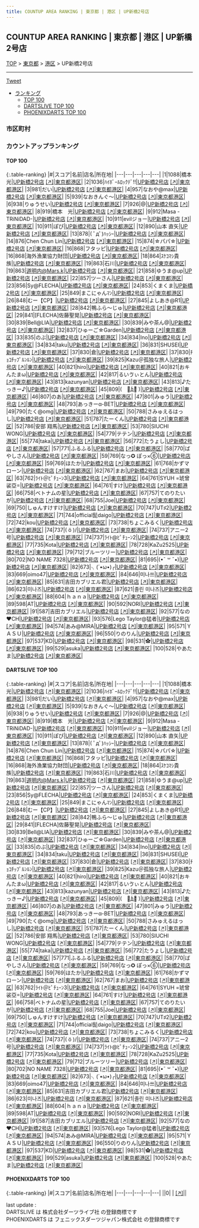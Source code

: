 ```yaml
---
title: COUNTUP AREA RANKING | 東京都 | 港区 | UP新橋2号店
---
```

## COUNTUP AREA RANKING | 東京都 | 港区 | UP新橋2号店

[TOP](/darts/rank/) > [東京都](/darts/rank/東京都/) > [港区](/darts/rank/東京都/港区/) > UP新橋2号店

___

<a href="https://twitter.com/share?ref_src=twsrc%5Etfw" data-text="COUNTUP AREA RANKING | 東京都港区UP新橋2号店" class="twitter-share-button" data-hashtags="DARTSLIVE,PHOENIXDARTS,darts,ダーツ" data-show-count="false">Tweet</a>

* [ランキング](#カウントアップランキング)
    * [TOP 100](#top-100)
    * [DARTSLIVE TOP 100](#dartslive-top-100)
    * [PHOENIXDARTS TOP 100](#phoenixdarts-top-100)

### 市区町村

<ul>

</ul>

### カウントアップランキング

#### TOP 100



{:.table-ranking}
|#|スコア|名前|店名|所在地|
|---|---|---|---|---|
|1|1088|<span class="rank-name-dl">橋本 光</span>|<a href="/darts/rank/shops/f4d4fd79ed7bde8a774c926eb736cb5a.html">UP新橋2号店</a> <a href="https://search.dartslive.com/jp/shop/f4d4fd79ed7bde8a774c926eb736cb5a">[↗]</a>|<a href="/darts/rank/東京都/港区">東京都港区</a>|
|2|1036|<span class="rank-name-dl">ﾊｲﾎﾞｰﾙﾛｯｸﾃﾞ‼︎</span>|<a href="/darts/rank/shops/f4d4fd79ed7bde8a774c926eb736cb5a.html">UP新橋2号店</a> <a href="https://search.dartslive.com/jp/shop/f4d4fd79ed7bde8a774c926eb736cb5a">[↗]</a>|<a href="/darts/rank/東京都/港区">東京都港区</a>|
|3|981|<span class="rank-name-dl">だい</span>|<a href="/darts/rank/shops/f4d4fd79ed7bde8a774c926eb736cb5a.html">UP新橋2号店</a> <a href="https://search.dartslive.com/jp/shop/f4d4fd79ed7bde8a774c926eb736cb5a">[↗]</a>|<a href="/darts/rank/東京都/港区">東京都港区</a>|
|4|957|<span class="rank-name-dl">なおや@max</span>|<a href="/darts/rank/shops/f4d4fd79ed7bde8a774c926eb736cb5a.html">UP新橋2号店</a> <a href="https://search.dartslive.com/jp/shop/f4d4fd79ed7bde8a774c926eb736cb5a">[↗]</a>|<a href="/darts/rank/東京都/港区">東京都港区</a>|
|5|939|<span class="rank-name-dl">なおきんぐ〜</span>|<a href="/darts/rank/shops/f4d4fd79ed7bde8a774c926eb736cb5a.html">UP新橋2号店</a> <a href="https://search.dartslive.com/jp/shop/f4d4fd79ed7bde8a774c926eb736cb5a">[↗]</a>|<a href="/darts/rank/東京都/港区">東京都港区</a>|
|6|938|<span class="rank-name-dl">りゅうせい</span>|<a href="/darts/rank/shops/f4d4fd79ed7bde8a774c926eb736cb5a.html">UP新橋2号店</a> <a href="https://search.dartslive.com/jp/shop/f4d4fd79ed7bde8a774c926eb736cb5a">[↗]</a>|<a href="/darts/rank/東京都/港区">東京都港区</a>|
|7|926|<span class="rank-name-dl">@</span>|<a href="/darts/rank/shops/f4d4fd79ed7bde8a774c926eb736cb5a.html">UP新橋2号店</a> <a href="https://search.dartslive.com/jp/shop/f4d4fd79ed7bde8a774c926eb736cb5a">[↗]</a>|<a href="/darts/rank/東京都/港区">東京都港区</a>|
|8|919|<span class="rank-name-dl">橋本　光</span>|<a href="/darts/rank/shops/f4d4fd79ed7bde8a774c926eb736cb5a.html">UP新橋2号店</a> <a href="https://search.dartslive.com/jp/shop/f4d4fd79ed7bde8a774c926eb736cb5a">[↗]</a>|<a href="/darts/rank/東京都/港区">東京都港区</a>|
|9|912|<span class="rank-name-dl">Masa -TRiNiDAD-</span>|<a href="/darts/rank/shops/f4d4fd79ed7bde8a774c926eb736cb5a.html">UP新橋2号店</a> <a href="https://search.dartslive.com/jp/shop/f4d4fd79ed7bde8a774c926eb736cb5a">[↗]</a>|<a href="/darts/rank/東京都/港区">東京都港区</a>|
|10|911|<span class="rank-name-dl">evilジョー</span>|<a href="/darts/rank/shops/f4d4fd79ed7bde8a774c926eb736cb5a.html">UP新橋2号店</a> <a href="https://search.dartslive.com/jp/shop/f4d4fd79ed7bde8a774c926eb736cb5a">[↗]</a>|<a href="/darts/rank/東京都/港区">東京都港区</a>|
|10|911|<span class="rank-name-dl">ぽぴ</span>|<a href="/darts/rank/shops/f4d4fd79ed7bde8a774c926eb736cb5a.html">UP新橋2号店</a> <a href="https://search.dartslive.com/jp/shop/f4d4fd79ed7bde8a774c926eb736cb5a">[↗]</a>|<a href="/darts/rank/東京都/港区">東京都港区</a>|
|12|890|<span class="rank-name-dl">山本 直矢</span>|<a href="/darts/rank/shops/f4d4fd79ed7bde8a774c926eb736cb5a.html">UP新橋2号店</a> <a href="https://search.dartslive.com/jp/shop/f4d4fd79ed7bde8a774c926eb736cb5a">[↗]</a>|<a href="/darts/rank/東京都/港区">東京都港区</a>|
|13|878|<span class="rank-name-dl">( ﾟдﾟ)ﾊｯｼｰ</span>|<a href="/darts/rank/shops/f4d4fd79ed7bde8a774c926eb736cb5a.html">UP新橋2号店</a> <a href="https://search.dartslive.com/jp/shop/f4d4fd79ed7bde8a774c926eb736cb5a">[↗]</a>|<a href="/darts/rank/東京都/港区">東京都港区</a>|
|14|876|<span class="rank-name-dl">Chen Chun Lin</span>|<a href="/darts/rank/shops/f4d4fd79ed7bde8a774c926eb736cb5a.html">UP新橋2号店</a> <a href="https://search.dartslive.com/jp/shop/f4d4fd79ed7bde8a774c926eb736cb5a">[↗]</a>|<a href="/darts/rank/東京都/港区">東京都港区</a>|
|15|874|<span class="rank-name-dl">☆パパ☆</span>|<a href="/darts/rank/shops/f4d4fd79ed7bde8a774c926eb736cb5a.html">UP新橋2号店</a> <a href="https://search.dartslive.com/jp/shop/f4d4fd79ed7bde8a774c926eb736cb5a">[↗]</a>|<a href="/darts/rank/東京都/港区">東京都港区</a>|
|16|868|<span class="rank-name-dl">フタッピ</span>|<a href="/darts/rank/shops/f4d4fd79ed7bde8a774c926eb736cb5a.html">UP新橋2号店</a> <a href="https://search.dartslive.com/jp/shop/f4d4fd79ed7bde8a774c926eb736cb5a">[↗]</a>|<a href="/darts/rank/東京都/港区">東京都港区</a>|
|16|868|<span class="rank-name-dl">海外漁業協力財団</span>|<a href="/darts/rank/shops/f4d4fd79ed7bde8a774c926eb736cb5a.html">UP新橋2号店</a> <a href="https://search.dartslive.com/jp/shop/f4d4fd79ed7bde8a774c926eb736cb5a">[↗]</a>|<a href="/darts/rank/東京都/港区">東京都港区</a>|
|18|864|<span class="rank-name-dl">ｽｹｺﾏｼ貴族</span>|<a href="/darts/rank/shops/f4d4fd79ed7bde8a774c926eb736cb5a.html">UP新橋2号店</a> <a href="https://search.dartslive.com/jp/shop/f4d4fd79ed7bde8a774c926eb736cb5a">[↗]</a>|<a href="/darts/rank/東京都/港区">東京都港区</a>|
|19|863|<span class="rank-name-dl">石川</span>|<a href="/darts/rank/shops/f4d4fd79ed7bde8a774c926eb736cb5a.html">UP新橋2号店</a> <a href="https://search.dartslive.com/jp/shop/f4d4fd79ed7bde8a774c926eb736cb5a">[↗]</a>|<a href="/darts/rank/東京都/港区">東京都港区</a>|
|19|863|<span class="rank-name-dl">道明内@Mars.k</span>|<a href="/darts/rank/shops/f4d4fd79ed7bde8a774c926eb736cb5a.html">UP新橋2号店</a> <a href="https://search.dartslive.com/jp/shop/f4d4fd79ed7bde8a774c926eb736cb5a">[↗]</a>|<a href="/darts/rank/東京都/港区">東京都港区</a>|
|21|858|<span class="rank-name-dl">ゆうま@up</span>|<a href="/darts/rank/shops/f4d4fd79ed7bde8a774c926eb736cb5a.html">UP新橋2号店</a> <a href="https://search.dartslive.com/jp/shop/f4d4fd79ed7bde8a774c926eb736cb5a">[↗]</a>|<a href="/darts/rank/東京都/港区">東京都港区</a>|
|22|857|<span class="rank-name-dl">ツーさん</span>|<a href="/darts/rank/shops/f4d4fd79ed7bde8a774c926eb736cb5a.html">UP新橋2号店</a> <a href="https://search.dartslive.com/jp/shop/f4d4fd79ed7bde8a774c926eb736cb5a">[↗]</a>|<a href="/darts/rank/東京都/港区">東京都港区</a>|
|23|856|<span class="rank-name-dl">Sy@FLECHA</span>|<a href="/darts/rank/shops/f4d4fd79ed7bde8a774c926eb736cb5a.html">UP新橋2号店</a> <a href="https://search.dartslive.com/jp/shop/f4d4fd79ed7bde8a774c926eb736cb5a">[↗]</a>|<a href="/darts/rank/東京都/港区">東京都港区</a>|
|24|853|<span class="rank-name-dl">くまくま</span>|<a href="/darts/rank/shops/f4d4fd79ed7bde8a774c926eb736cb5a.html">UP新橋2号店</a> <a href="https://search.dartslive.com/jp/shop/f4d4fd79ed7bde8a774c926eb736cb5a">[↗]</a>|<a href="/darts/rank/東京都/港区">東京都港区</a>|
|25|849|<span class="rank-name-dl">まこにゃんﾏﾝ</span>|<a href="/darts/rank/shops/f4d4fd79ed7bde8a774c926eb736cb5a.html">UP新橋2号店</a> <a href="https://search.dartslive.com/jp/shop/f4d4fd79ed7bde8a774c926eb736cb5a">[↗]</a>|<a href="/darts/rank/東京都/港区">東京都港区</a>|
|26|848|<span class="rank-name-dl">むー【CP】</span>|<a href="/darts/rank/shops/f4d4fd79ed7bde8a774c926eb736cb5a.html">UP新橋2号店</a> <a href="https://search.dartslive.com/jp/shop/f4d4fd79ed7bde8a774c926eb736cb5a">[↗]</a>|<a href="/darts/rank/東京都/港区">東京都港区</a>|
|27|845|<span class="rank-name-dl">よしあき@R1</span>|<a href="/darts/rank/shops/f4d4fd79ed7bde8a774c926eb736cb5a.html">UP新橋2号店</a> <a href="https://search.dartslive.com/jp/shop/f4d4fd79ed7bde8a774c926eb736cb5a">[↗]</a>|<a href="/darts/rank/東京都/港区">東京都港区</a>|
|28|842|<span class="rank-name-dl">鴨ふら～じゅ</span>|<a href="/darts/rank/shops/f4d4fd79ed7bde8a774c926eb736cb5a.html">UP新橋2号店</a> <a href="https://search.dartslive.com/jp/shop/f4d4fd79ed7bde8a774c926eb736cb5a">[↗]</a>|<a href="/darts/rank/東京都/港区">東京都港区</a>|
|29|841|<span class="rank-name-dl">[FLECHA]佐藤聖晃</span>|<a href="/darts/rank/shops/f4d4fd79ed7bde8a774c926eb736cb5a.html">UP新橋2号店</a> <a href="https://search.dartslive.com/jp/shop/f4d4fd79ed7bde8a774c926eb736cb5a">[↗]</a>|<a href="/darts/rank/東京都/港区">東京都港区</a>|
|30|839|<span class="rank-name-dl">Bell@LIA</span>|<a href="/darts/rank/shops/f4d4fd79ed7bde8a774c926eb736cb5a.html">UP新橋2号店</a> <a href="https://search.dartslive.com/jp/shop/f4d4fd79ed7bde8a774c926eb736cb5a">[↗]</a>|<a href="/darts/rank/東京都/港区">東京都港区</a>|
|30|839|<span class="rank-name-dl">みや茶ん@</span>|<a href="/darts/rank/shops/f4d4fd79ed7bde8a774c926eb736cb5a.html">UP新橋2号店</a> <a href="https://search.dartslive.com/jp/shop/f4d4fd79ed7bde8a774c926eb736cb5a">[↗]</a>|<a href="/darts/rank/東京都/港区">東京都港区</a>|
|32|837|<span class="rank-name-dl">ひゅーご☆Garden</span>|<a href="/darts/rank/shops/f4d4fd79ed7bde8a774c926eb736cb5a.html">UP新橋2号店</a> <a href="https://search.dartslive.com/jp/shop/f4d4fd79ed7bde8a774c926eb736cb5a">[↗]</a>|<a href="/darts/rank/東京都/港区">東京都港区</a>|
|33|835|<span class="rank-name-dl">のぶ</span>|<a href="/darts/rank/shops/f4d4fd79ed7bde8a774c926eb736cb5a.html">UP新橋2号店</a> <a href="https://search.dartslive.com/jp/shop/f4d4fd79ed7bde8a774c926eb736cb5a">[↗]</a>|<a href="/darts/rank/東京都/港区">東京都港区</a>|
|34|834|<span class="rank-name-dl">Ino</span>|<a href="/darts/rank/shops/f4d4fd79ed7bde8a774c926eb736cb5a.html">UP新橋2号店</a> <a href="https://search.dartslive.com/jp/shop/f4d4fd79ed7bde8a774c926eb736cb5a">[↗]</a>|<a href="/darts/rank/東京都/港区">東京都港区</a>|
|34|834|<span class="rank-name-dl">taku</span>|<a href="/darts/rank/shops/f4d4fd79ed7bde8a774c926eb736cb5a.html">UP新橋2号店</a> <a href="https://search.dartslive.com/jp/shop/f4d4fd79ed7bde8a774c926eb736cb5a">[↗]</a>|<a href="/darts/rank/東京都/港区">東京都港区</a>|
|36|831|<span class="rank-name-dl">SHUSEI</span>|<a href="/darts/rank/shops/f4d4fd79ed7bde8a774c926eb736cb5a.html">UP新橋2号店</a> <a href="https://search.dartslive.com/jp/shop/f4d4fd79ed7bde8a774c926eb736cb5a">[↗]</a>|<a href="/darts/rank/東京都/港区">東京都港区</a>|
|37|830|<span class="rank-name-dl">倉</span>|<a href="/darts/rank/shops/f4d4fd79ed7bde8a774c926eb736cb5a.html">UP新橋2号店</a> <a href="https://search.dartslive.com/jp/shop/f4d4fd79ed7bde8a774c926eb736cb5a">[↗]</a>|<a href="/darts/rank/東京都/港区">東京都港区</a>|
|37|830|<span class="rank-name-dl">ﾁｮｺﾁｯﾌﾟﾙﾝﾙﾝ</span>|<a href="/darts/rank/shops/f4d4fd79ed7bde8a774c926eb736cb5a.html">UP新橋2号店</a> <a href="https://search.dartslive.com/jp/shop/f4d4fd79ed7bde8a774c926eb736cb5a">[↗]</a>|<a href="/darts/rank/東京都/港区">東京都港区</a>|
|39|825|<span class="rank-name-dl">Kazu＠孤独な旅人</span>|<a href="/darts/rank/shops/f4d4fd79ed7bde8a774c926eb736cb5a.html">UP新橋2号店</a> <a href="https://search.dartslive.com/jp/shop/f4d4fd79ed7bde8a774c926eb736cb5a">[↗]</a>|<a href="/darts/rank/東京都/港区">東京都港区</a>|
|40|821|<span class="rank-name-dl">hiro</span>|<a href="/darts/rank/shops/f4d4fd79ed7bde8a774c926eb736cb5a.html">UP新橋2号店</a> <a href="https://search.dartslive.com/jp/shop/f4d4fd79ed7bde8a774c926eb736cb5a">[↗]</a>|<a href="/darts/rank/東京都/港区">東京都港区</a>|
|40|821|<span class="rank-name-dl">おキんたまω</span>|<a href="/darts/rank/shops/f4d4fd79ed7bde8a774c926eb736cb5a.html">UP新橋2号店</a> <a href="https://search.dartslive.com/jp/shop/f4d4fd79ed7bde8a774c926eb736cb5a">[↗]</a>|<a href="/darts/rank/東京都/港区">東京都港区</a>|
|42|817|<span class="rank-name-dl">るいゔぃとん</span>|<a href="/darts/rank/shops/f4d4fd79ed7bde8a774c926eb736cb5a.html">UP新橋2号店</a> <a href="https://search.dartslive.com/jp/shop/f4d4fd79ed7bde8a774c926eb736cb5a">[↗]</a>|<a href="/darts/rank/東京都/港区">東京都港区</a>|
|43|813|<span class="rank-name-dl">kazunyan</span>|<a href="/darts/rank/shops/f4d4fd79ed7bde8a774c926eb736cb5a.html">UP新橋2号店</a> <a href="https://search.dartslive.com/jp/shop/f4d4fd79ed7bde8a774c926eb736cb5a">[↗]</a>|<a href="/darts/rank/東京都/港区">東京都港区</a>|
|43|813|<span class="rank-name-dl">♪たっきー♪</span>|<a href="/darts/rank/shops/f4d4fd79ed7bde8a774c926eb736cb5a.html">UP新橋2号店</a> <a href="https://search.dartslive.com/jp/shop/f4d4fd79ed7bde8a774c926eb736cb5a">[↗]</a>|<a href="/darts/rank/東京都/港区">東京都港区</a>|
|45|809|<span class="rank-name-dl">(　・᷄д・᷅ )</span>|<a href="/darts/rank/shops/f4d4fd79ed7bde8a774c926eb736cb5a.html">UP新橋2号店</a> <a href="https://search.dartslive.com/jp/shop/f4d4fd79ed7bde8a774c926eb736cb5a">[↗]</a>|<a href="/darts/rank/東京都/港区">東京都港区</a>|
|46|807|<span class="rank-name-dl">のあ</span>|<a href="/darts/rank/shops/f4d4fd79ed7bde8a774c926eb736cb5a.html">UP新橋2号店</a> <a href="https://search.dartslive.com/jp/shop/f4d4fd79ed7bde8a774c926eb736cb5a">[↗]</a>|<a href="/darts/rank/東京都/港区">東京都港区</a>|
|47|801|<span class="rank-name-dl">みゅう</span>|<a href="/darts/rank/shops/f4d4fd79ed7bde8a774c926eb736cb5a.html">UP新橋2号店</a> <a href="https://search.dartslive.com/jp/shop/f4d4fd79ed7bde8a774c926eb736cb5a">[↗]</a>|<a href="/darts/rank/東京都/港区">東京都港区</a>|
|48|793|<span class="rank-name-dl">あっきーα-BET</span>|<a href="/darts/rank/shops/f4d4fd79ed7bde8a774c926eb736cb5a.html">UP新橋2号店</a> <a href="https://search.dartslive.com/jp/shop/f4d4fd79ed7bde8a774c926eb736cb5a">[↗]</a>|<a href="/darts/rank/東京都/港区">東京都港区</a>|
|49|790|<span class="rank-name-dl">たく@omg</span>|<a href="/darts/rank/shops/f4d4fd79ed7bde8a774c926eb736cb5a.html">UP新橋2号店</a> <a href="https://search.dartslive.com/jp/shop/f4d4fd79ed7bde8a774c926eb736cb5a">[↗]</a>|<a href="/darts/rank/東京都/港区">東京都港区</a>|
|50|788|<span class="rank-name-dl">さみゅえるはっし</span>|<a href="/darts/rank/shops/f4d4fd79ed7bde8a774c926eb736cb5a.html">UP新橋2号店</a> <a href="https://search.dartslive.com/jp/shop/f4d4fd79ed7bde8a774c926eb736cb5a">[↗]</a>|<a href="/darts/rank/東京都/港区">東京都港区</a>|
|51|787|<span class="rank-name-dl">たーくん</span>|<a href="/darts/rank/shops/f4d4fd79ed7bde8a774c926eb736cb5a.html">UP新橋2号店</a> <a href="https://search.dartslive.com/jp/shop/f4d4fd79ed7bde8a774c926eb736cb5a">[↗]</a>|<a href="/darts/rank/東京都/港区">東京都港区</a>|
|52|786|<span class="rank-name-dl">安部 翔馬</span>|<a href="/darts/rank/shops/f4d4fd79ed7bde8a774c926eb736cb5a.html">UP新橋2号店</a> <a href="https://search.dartslive.com/jp/shop/f4d4fd79ed7bde8a774c926eb736cb5a">[↗]</a>|<a href="/darts/rank/東京都/港区">東京都港区</a>|
|53|780|<span class="rank-name-dl">SIUCHI WONG</span>|<a href="/darts/rank/shops/f4d4fd79ed7bde8a774c926eb736cb5a.html">UP新橋2号店</a> <a href="https://search.dartslive.com/jp/shop/f4d4fd79ed7bde8a774c926eb736cb5a">[↗]</a>|<a href="/darts/rank/東京都/港区">東京都港区</a>|
|54|779|<span class="rank-name-dl">テテン</span>|<a href="/darts/rank/shops/f4d4fd79ed7bde8a774c926eb736cb5a.html">UP新橋2号店</a> <a href="https://search.dartslive.com/jp/shop/f4d4fd79ed7bde8a774c926eb736cb5a">[↗]</a>|<a href="/darts/rank/東京都/港区">東京都港区</a>|
|55|774|<span class="rank-name-dl">taka</span>|<a href="/darts/rank/shops/f4d4fd79ed7bde8a774c926eb736cb5a.html">UP新橋2号店</a> <a href="https://search.dartslive.com/jp/shop/f4d4fd79ed7bde8a774c926eb736cb5a">[↗]</a>|<a href="/darts/rank/東京都/港区">東京都港区</a>|
|56|772|<span class="rank-name-dl">たうょし</span>|<a href="/darts/rank/shops/f4d4fd79ed7bde8a774c926eb736cb5a.html">UP新橋2号店</a> <a href="https://search.dartslive.com/jp/shop/f4d4fd79ed7bde8a774c926eb736cb5a">[↗]</a>|<a href="/darts/rank/東京都/港区">東京都港区</a>|
|57|771|<span class="rank-name-dl">ふるふる</span>|<a href="/darts/rank/shops/f4d4fd79ed7bde8a774c926eb736cb5a.html">UP新橋2号店</a> <a href="https://search.dartslive.com/jp/shop/f4d4fd79ed7bde8a774c926eb736cb5a">[↗]</a>|<a href="/darts/rank/東京都/港区">東京都港区</a>|
|58|770|<span class="rank-name-dl">ばやしさん</span>|<a href="/darts/rank/shops/f4d4fd79ed7bde8a774c926eb736cb5a.html">UP新橋2号店</a> <a href="https://search.dartslive.com/jp/shop/f4d4fd79ed7bde8a774c926eb736cb5a">[↗]</a>|<a href="/darts/rank/東京都/港区">東京都港区</a>|
|59|769|<span class="rank-name-dl">なっ✪ ぽっ×⑥</span>|<a href="/darts/rank/shops/f4d4fd79ed7bde8a774c926eb736cb5a.html">UP新橋2号店</a> <a href="https://search.dartslive.com/jp/shop/f4d4fd79ed7bde8a774c926eb736cb5a">[↗]</a>|<a href="/darts/rank/東京都/港区">東京都港区</a>|
|59|769|<span class="rank-name-dl">ほたか</span>|<a href="/darts/rank/shops/f4d4fd79ed7bde8a774c926eb736cb5a.html">UP新橋2号店</a> <a href="https://search.dartslive.com/jp/shop/f4d4fd79ed7bde8a774c926eb736cb5a">[↗]</a>|<a href="/darts/rank/東京都/港区">東京都港区</a>|
|61|768|<span class="rank-name-dl">かずマローン</span>|<a href="/darts/rank/shops/f4d4fd79ed7bde8a774c926eb736cb5a.html">UP新橋2号店</a> <a href="https://search.dartslive.com/jp/shop/f4d4fd79ed7bde8a774c926eb736cb5a">[↗]</a>|<a href="/darts/rank/東京都/港区">東京都港区</a>|
|62|767|<span class="rank-name-dl">まお</span>|<a href="/darts/rank/shops/f4d4fd79ed7bde8a774c926eb736cb5a.html">UP新橋2号店</a> <a href="https://search.dartslive.com/jp/shop/f4d4fd79ed7bde8a774c926eb736cb5a">[↗]</a>|<a href="/darts/rank/東京都/港区">東京都港区</a>|
|63|762|<span class="rank-name-dl">ﾗｲﾄ＠ﾋﾟﾁｭｰﾝ3</span>|<a href="/darts/rank/shops/f4d4fd79ed7bde8a774c926eb736cb5a.html">UP新橋2号店</a> <a href="https://search.dartslive.com/jp/shop/f4d4fd79ed7bde8a774c926eb736cb5a">[↗]</a>|<a href="/darts/rank/東京都/港区">東京都港区</a>|
|64|761|<span class="rank-name-dl">SYUH =琥曾裟亞=</span>|<a href="/darts/rank/shops/f4d4fd79ed7bde8a774c926eb736cb5a.html">UP新橋2号店</a> <a href="https://search.dartslive.com/jp/shop/f4d4fd79ed7bde8a774c926eb736cb5a">[↗]</a>|<a href="/darts/rank/東京都/港区">東京都港区</a>|
|64|761|<span class="rank-name-dl">すけ</span>|<a href="/darts/rank/shops/f4d4fd79ed7bde8a774c926eb736cb5a.html">UP新橋2号店</a> <a href="https://search.dartslive.com/jp/shop/f4d4fd79ed7bde8a774c926eb736cb5a">[↗]</a>|<a href="/darts/rank/東京都/港区">東京都港区</a>|
|66|758|<span class="rank-name-dl">ベトナムの星</span>|<a href="/darts/rank/shops/f4d4fd79ed7bde8a774c926eb736cb5a.html">UP新橋2号店</a> <a href="https://search.dartslive.com/jp/shop/f4d4fd79ed7bde8a774c926eb736cb5a">[↗]</a>|<a href="/darts/rank/東京都/港区">東京都港区</a>|
|67|757|<span class="rank-name-dl">てのりたいが</span>|<a href="/darts/rank/shops/f4d4fd79ed7bde8a774c926eb736cb5a.html">UP新橋2号店</a> <a href="https://search.dartslive.com/jp/shop/f4d4fd79ed7bde8a774c926eb736cb5a">[↗]</a>|<a href="/darts/rank/東京都/港区">東京都港区</a>|
|68|755|<span class="rank-name-dl">Joe</span>|<a href="/darts/rank/shops/f4d4fd79ed7bde8a774c926eb736cb5a.html">UP新橋2号店</a> <a href="https://search.dartslive.com/jp/shop/f4d4fd79ed7bde8a774c926eb736cb5a">[↗]</a>|<a href="/darts/rank/東京都/港区">東京都港区</a>|
|69|750|<span class="rank-name-dl">しゅんすけすけ</span>|<a href="/darts/rank/shops/f4d4fd79ed7bde8a774c926eb736cb5a.html">UP新橋2号店</a> <a href="https://search.dartslive.com/jp/shop/f4d4fd79ed7bde8a774c926eb736cb5a">[↗]</a>|<a href="/darts/rank/東京都/港区">東京都港区</a>|
|70|747|<span class="rank-name-dl">UT♯2</span>|<a href="/darts/rank/shops/f4d4fd79ed7bde8a774c926eb736cb5a.html">UP新橋2号店</a> <a href="https://search.dartslive.com/jp/shop/f4d4fd79ed7bde8a774c926eb736cb5a">[↗]</a>|<a href="/darts/rank/東京都/港区">東京都港区</a>|
|71|744|<span class="rank-name-dl">official髭daigo</span>|<a href="/darts/rank/shops/f4d4fd79ed7bde8a774c926eb736cb5a.html">UP新橋2号店</a> <a href="https://search.dartslive.com/jp/shop/f4d4fd79ed7bde8a774c926eb736cb5a">[↗]</a>|<a href="/darts/rank/東京都/港区">東京都港区</a>|
|72|742|<span class="rank-name-dl">kou</span>|<a href="/darts/rank/shops/f4d4fd79ed7bde8a774c926eb736cb5a.html">UP新橋2号店</a> <a href="https://search.dartslive.com/jp/shop/f4d4fd79ed7bde8a774c926eb736cb5a">[↗]</a>|<a href="/darts/rank/東京都/港区">東京都港区</a>|
|73|738|<span class="rank-name-dl">ちょこみるく</span>|<a href="/darts/rank/shops/f4d4fd79ed7bde8a774c926eb736cb5a.html">UP新橋2号店</a> <a href="https://search.dartslive.com/jp/shop/f4d4fd79ed7bde8a774c926eb736cb5a">[↗]</a>|<a href="/darts/rank/東京都/港区">東京都港区</a>|
|74|737|<span class="rank-name-dl">\( ö )/</span>|<a href="/darts/rank/shops/f4d4fd79ed7bde8a774c926eb736cb5a.html">UP新橋2号店</a> <a href="https://search.dartslive.com/jp/shop/f4d4fd79ed7bde8a774c926eb736cb5a">[↗]</a>|<a href="/darts/rank/東京都/港区">東京都港区</a>|
|74|737|<span class="rank-name-dl">アニー2号</span>|<a href="/darts/rank/shops/f4d4fd79ed7bde8a774c926eb736cb5a.html">UP新橋2号店</a> <a href="https://search.dartslive.com/jp/shop/f4d4fd79ed7bde8a774c926eb736cb5a">[↗]</a>|<a href="/darts/rank/東京都/港区">東京都港区</a>|
|74|737|<span class="rank-name-dl">ﾗｲﾄ@ﾋﾟﾁｭｰﾝ2</span>|<a href="/darts/rank/shops/f4d4fd79ed7bde8a774c926eb736cb5a.html">UP新橋2号店</a> <a href="https://search.dartslive.com/jp/shop/f4d4fd79ed7bde8a774c926eb736cb5a">[↗]</a>|<a href="/darts/rank/東京都/港区">東京都港区</a>|
|77|735|<span class="rank-name-dl">Kota</span>|<a href="/darts/rank/shops/f4d4fd79ed7bde8a774c926eb736cb5a.html">UP新橋2号店</a> <a href="https://search.dartslive.com/jp/shop/f4d4fd79ed7bde8a774c926eb736cb5a">[↗]</a>|<a href="/darts/rank/東京都/港区">東京都港区</a>|
|78|728|<span class="rank-name-dl">KaZu2525</span>|<a href="/darts/rank/shops/f4d4fd79ed7bde8a774c926eb736cb5a.html">UP新橋2号店</a> <a href="https://search.dartslive.com/jp/shop/f4d4fd79ed7bde8a774c926eb736cb5a">[↗]</a>|<a href="/darts/rank/東京都/港区">東京都港区</a>|
|79|712|<span class="rank-name-dl">ブルーツリー</span>|<a href="/darts/rank/shops/f4d4fd79ed7bde8a774c926eb736cb5a.html">UP新橋2号店</a> <a href="https://search.dartslive.com/jp/shop/f4d4fd79ed7bde8a774c926eb736cb5a">[↗]</a>|<a href="/darts/rank/東京都/港区">東京都港区</a>|
|80|702|<span class="rank-name-dl">NO NAME 7328</span>|<a href="/darts/rank/shops/f4d4fd79ed7bde8a774c926eb736cb5a.html">UP新橋2号店</a> <a href="https://search.dartslive.com/jp/shop/f4d4fd79ed7bde8a774c926eb736cb5a">[↗]</a>|<a href="/darts/rank/東京都/港区">東京都港区</a>|
|81|695|<span class="rank-name-dl">(•ˉ ꒳ ˉ•)</span>|<a href="/darts/rank/shops/f4d4fd79ed7bde8a774c926eb736cb5a.html">UP新橋2号店</a> <a href="https://search.dartslive.com/jp/shop/f4d4fd79ed7bde8a774c926eb736cb5a">[↗]</a>|<a href="/darts/rank/東京都/港区">東京都港区</a>|
|82|673|<span class="rank-name-dl">╮(´•ω•)╭</span>|<a href="/darts/rank/shops/f4d4fd79ed7bde8a774c926eb736cb5a.html">UP新橋2号店</a> <a href="https://search.dartslive.com/jp/shop/f4d4fd79ed7bde8a774c926eb736cb5a">[↗]</a>|<a href="/darts/rank/東京都/港区">東京都港区</a>|
|83|669|<span class="rank-name-dl">oimo47</span>|<a href="/darts/rank/shops/f4d4fd79ed7bde8a774c926eb736cb5a.html">UP新橋2号店</a> <a href="https://search.dartslive.com/jp/shop/f4d4fd79ed7bde8a774c926eb736cb5a">[↗]</a>|<a href="/darts/rank/東京都/港区">東京都港区</a>|
|84|646|<span class="rank-name-dl">미나쓰</span>|<a href="/darts/rank/shops/f4d4fd79ed7bde8a774c926eb736cb5a.html">UP新橋2号店</a> <a href="https://search.dartslive.com/jp/shop/f4d4fd79ed7bde8a774c926eb736cb5a">[↗]</a>|<a href="/darts/rank/東京都/港区">東京都港区</a>|
|85|631|<span class="rank-name-dl">吉田カブリエル君</span>|<a href="/darts/rank/shops/f4d4fd79ed7bde8a774c926eb736cb5a.html">UP新橋2号店</a> <a href="https://search.dartslive.com/jp/shop/f4d4fd79ed7bde8a774c926eb736cb5a">[↗]</a>|<a href="/darts/rank/東京都/港区">東京都港区</a>|
|86|623|<span class="rank-name-dl">미나즈</span>|<a href="/darts/rank/shops/f4d4fd79ed7bde8a774c926eb736cb5a.html">UP新橋2号店</a> <a href="https://search.dartslive.com/jp/shop/f4d4fd79ed7bde8a774c926eb736cb5a">[↗]</a>|<a href="/darts/rank/東京都/港区">東京都港区</a>|
|87|621|<span class="rank-name-dl">졸린 미나즈</span>|<a href="/darts/rank/shops/f4d4fd79ed7bde8a774c926eb736cb5a.html">UP新橋2号店</a> <a href="https://search.dartslive.com/jp/shop/f4d4fd79ed7bde8a774c926eb736cb5a">[↗]</a>|<a href="/darts/rank/東京都/港区">東京都港区</a>|
|88|604|<span class="rank-name-dl">ｈａｎａ</span>|<a href="/darts/rank/shops/f4d4fd79ed7bde8a774c926eb736cb5a.html">UP新橋2号店</a> <a href="https://search.dartslive.com/jp/shop/f4d4fd79ed7bde8a774c926eb736cb5a">[↗]</a>|<a href="/darts/rank/東京都/港区">東京都港区</a>|
|89|598|<span class="rank-name-dl">AT</span>|<a href="/darts/rank/shops/f4d4fd79ed7bde8a774c926eb736cb5a.html">UP新橋2号店</a> <a href="https://search.dartslive.com/jp/shop/f4d4fd79ed7bde8a774c926eb736cb5a">[↗]</a>|<a href="/darts/rank/東京都/港区">東京都港区</a>|
|90|592|<span class="rank-name-dl">NORI</span>|<a href="/darts/rank/shops/f4d4fd79ed7bde8a774c926eb736cb5a.html">UP新橋2号店</a> <a href="https://search.dartslive.com/jp/shop/f4d4fd79ed7bde8a774c926eb736cb5a">[↗]</a>|<a href="/darts/rank/東京都/港区">東京都港区</a>|
|91|587|<span class="rank-name-dl">吉田カブリエル</span>|<a href="/darts/rank/shops/f4d4fd79ed7bde8a774c926eb736cb5a.html">UP新橋2号店</a> <a href="https://search.dartslive.com/jp/shop/f4d4fd79ed7bde8a774c926eb736cb5a">[↗]</a>|<a href="/darts/rank/東京都/港区">東京都港区</a>|
|92|577|<span class="rank-name-dl">なの❤️CH</span>|<a href="/darts/rank/shops/f4d4fd79ed7bde8a774c926eb736cb5a.html">UP新橋2号店</a> <a href="https://search.dartslive.com/jp/shop/f4d4fd79ed7bde8a774c926eb736cb5a">[↗]</a>|<a href="/darts/rank/東京都/港区">東京都港区</a>|
|93|576|<span class="rank-name-dl">Lego Taylor@猛者</span>|<a href="/darts/rank/shops/f4d4fd79ed7bde8a774c926eb736cb5a.html">UP新橋2号店</a> <a href="https://search.dartslive.com/jp/shop/f4d4fd79ed7bde8a774c926eb736cb5a">[↗]</a>|<a href="/darts/rank/東京都/港区">東京都港区</a>|
|94|574|<span class="rank-name-dl">あみ@MIRA</span>|<a href="/darts/rank/shops/f4d4fd79ed7bde8a774c926eb736cb5a.html">UP新橋2号店</a> <a href="https://search.dartslive.com/jp/shop/f4d4fd79ed7bde8a774c926eb736cb5a">[↗]</a>|<a href="/darts/rank/東京都/港区">東京都港区</a>|
|95|571|<span class="rank-name-dl">ＹＡＳＵ</span>|<a href="/darts/rank/shops/f4d4fd79ed7bde8a774c926eb736cb5a.html">UP新橋2号店</a> <a href="https://search.dartslive.com/jp/shop/f4d4fd79ed7bde8a774c926eb736cb5a">[↗]</a>|<a href="/darts/rank/東京都/港区">東京都港区</a>|
|96|550|<span class="rank-name-dl">りのりん</span>|<a href="/darts/rank/shops/f4d4fd79ed7bde8a774c926eb736cb5a.html">UP新橋2号店</a> <a href="https://search.dartslive.com/jp/shop/f4d4fd79ed7bde8a774c926eb736cb5a">[↗]</a>|<a href="/darts/rank/東京都/港区">東京都港区</a>|
|97|537|<span class="rank-name-dl">KD</span>|<a href="/darts/rank/shops/f4d4fd79ed7bde8a774c926eb736cb5a.html">UP新橋2号店</a> <a href="https://search.dartslive.com/jp/shop/f4d4fd79ed7bde8a774c926eb736cb5a">[↗]</a>|<a href="/darts/rank/東京都/港区">東京都港区</a>|
|98|531|<span class="rank-name-dl">✿</span>|<a href="/darts/rank/shops/f4d4fd79ed7bde8a774c926eb736cb5a.html">UP新橋2号店</a> <a href="https://search.dartslive.com/jp/shop/f4d4fd79ed7bde8a774c926eb736cb5a">[↗]</a>|<a href="/darts/rank/東京都/港区">東京都港区</a>|
|99|529|<span class="rank-name-dl">asuka</span>|<a href="/darts/rank/shops/f4d4fd79ed7bde8a774c926eb736cb5a.html">UP新橋2号店</a> <a href="https://search.dartslive.com/jp/shop/f4d4fd79ed7bde8a774c926eb736cb5a">[↗]</a>|<a href="/darts/rank/東京都/港区">東京都港区</a>|
|100|528|<span class="rank-name-dl">やあたま</span>|<a href="/darts/rank/shops/f4d4fd79ed7bde8a774c926eb736cb5a.html">UP新橋2号店</a> <a href="https://search.dartslive.com/jp/shop/f4d4fd79ed7bde8a774c926eb736cb5a">[↗]</a>|<a href="/darts/rank/東京都/港区">東京都港区</a>|


#### DARTSLIVE TOP 100



{:.table-ranking}
|#|スコア|名前|店名|所在地|
|---|---|---|---|---|
|1|1088|<span class="rank-name-dl">橋本 光</span>|<a href="/darts/rank/shops/f4d4fd79ed7bde8a774c926eb736cb5a.html">UP新橋2号店</a> <a href="https://search.dartslive.com/jp/shop/f4d4fd79ed7bde8a774c926eb736cb5a">[↗]</a>|<a href="/darts/rank/東京都/港区">東京都港区</a>|
|2|1036|<span class="rank-name-dl">ﾊｲﾎﾞｰﾙﾛｯｸﾃﾞ‼︎</span>|<a href="/darts/rank/shops/f4d4fd79ed7bde8a774c926eb736cb5a.html">UP新橋2号店</a> <a href="https://search.dartslive.com/jp/shop/f4d4fd79ed7bde8a774c926eb736cb5a">[↗]</a>|<a href="/darts/rank/東京都/港区">東京都港区</a>|
|3|981|<span class="rank-name-dl">だい</span>|<a href="/darts/rank/shops/f4d4fd79ed7bde8a774c926eb736cb5a.html">UP新橋2号店</a> <a href="https://search.dartslive.com/jp/shop/f4d4fd79ed7bde8a774c926eb736cb5a">[↗]</a>|<a href="/darts/rank/東京都/港区">東京都港区</a>|
|4|957|<span class="rank-name-dl">なおや@max</span>|<a href="/darts/rank/shops/f4d4fd79ed7bde8a774c926eb736cb5a.html">UP新橋2号店</a> <a href="https://search.dartslive.com/jp/shop/f4d4fd79ed7bde8a774c926eb736cb5a">[↗]</a>|<a href="/darts/rank/東京都/港区">東京都港区</a>|
|5|939|<span class="rank-name-dl">なおきんぐ〜</span>|<a href="/darts/rank/shops/f4d4fd79ed7bde8a774c926eb736cb5a.html">UP新橋2号店</a> <a href="https://search.dartslive.com/jp/shop/f4d4fd79ed7bde8a774c926eb736cb5a">[↗]</a>|<a href="/darts/rank/東京都/港区">東京都港区</a>|
|6|938|<span class="rank-name-dl">りゅうせい</span>|<a href="/darts/rank/shops/f4d4fd79ed7bde8a774c926eb736cb5a.html">UP新橋2号店</a> <a href="https://search.dartslive.com/jp/shop/f4d4fd79ed7bde8a774c926eb736cb5a">[↗]</a>|<a href="/darts/rank/東京都/港区">東京都港区</a>|
|7|926|<span class="rank-name-dl">@</span>|<a href="/darts/rank/shops/f4d4fd79ed7bde8a774c926eb736cb5a.html">UP新橋2号店</a> <a href="https://search.dartslive.com/jp/shop/f4d4fd79ed7bde8a774c926eb736cb5a">[↗]</a>|<a href="/darts/rank/東京都/港区">東京都港区</a>|
|8|919|<span class="rank-name-dl">橋本　光</span>|<a href="/darts/rank/shops/f4d4fd79ed7bde8a774c926eb736cb5a.html">UP新橋2号店</a> <a href="https://search.dartslive.com/jp/shop/f4d4fd79ed7bde8a774c926eb736cb5a">[↗]</a>|<a href="/darts/rank/東京都/港区">東京都港区</a>|
|9|912|<span class="rank-name-dl">Masa -TRiNiDAD-</span>|<a href="/darts/rank/shops/f4d4fd79ed7bde8a774c926eb736cb5a.html">UP新橋2号店</a> <a href="https://search.dartslive.com/jp/shop/f4d4fd79ed7bde8a774c926eb736cb5a">[↗]</a>|<a href="/darts/rank/東京都/港区">東京都港区</a>|
|10|911|<span class="rank-name-dl">evilジョー</span>|<a href="/darts/rank/shops/f4d4fd79ed7bde8a774c926eb736cb5a.html">UP新橋2号店</a> <a href="https://search.dartslive.com/jp/shop/f4d4fd79ed7bde8a774c926eb736cb5a">[↗]</a>|<a href="/darts/rank/東京都/港区">東京都港区</a>|
|10|911|<span class="rank-name-dl">ぽぴ</span>|<a href="/darts/rank/shops/f4d4fd79ed7bde8a774c926eb736cb5a.html">UP新橋2号店</a> <a href="https://search.dartslive.com/jp/shop/f4d4fd79ed7bde8a774c926eb736cb5a">[↗]</a>|<a href="/darts/rank/東京都/港区">東京都港区</a>|
|12|890|<span class="rank-name-dl">山本 直矢</span>|<a href="/darts/rank/shops/f4d4fd79ed7bde8a774c926eb736cb5a.html">UP新橋2号店</a> <a href="https://search.dartslive.com/jp/shop/f4d4fd79ed7bde8a774c926eb736cb5a">[↗]</a>|<a href="/darts/rank/東京都/港区">東京都港区</a>|
|13|878|<span class="rank-name-dl">( ﾟдﾟ)ﾊｯｼｰ</span>|<a href="/darts/rank/shops/f4d4fd79ed7bde8a774c926eb736cb5a.html">UP新橋2号店</a> <a href="https://search.dartslive.com/jp/shop/f4d4fd79ed7bde8a774c926eb736cb5a">[↗]</a>|<a href="/darts/rank/東京都/港区">東京都港区</a>|
|14|876|<span class="rank-name-dl">Chen Chun Lin</span>|<a href="/darts/rank/shops/f4d4fd79ed7bde8a774c926eb736cb5a.html">UP新橋2号店</a> <a href="https://search.dartslive.com/jp/shop/f4d4fd79ed7bde8a774c926eb736cb5a">[↗]</a>|<a href="/darts/rank/東京都/港区">東京都港区</a>|
|15|874|<span class="rank-name-dl">☆パパ☆</span>|<a href="/darts/rank/shops/f4d4fd79ed7bde8a774c926eb736cb5a.html">UP新橋2号店</a> <a href="https://search.dartslive.com/jp/shop/f4d4fd79ed7bde8a774c926eb736cb5a">[↗]</a>|<a href="/darts/rank/東京都/港区">東京都港区</a>|
|16|868|<span class="rank-name-dl">フタッピ</span>|<a href="/darts/rank/shops/f4d4fd79ed7bde8a774c926eb736cb5a.html">UP新橋2号店</a> <a href="https://search.dartslive.com/jp/shop/f4d4fd79ed7bde8a774c926eb736cb5a">[↗]</a>|<a href="/darts/rank/東京都/港区">東京都港区</a>|
|16|868|<span class="rank-name-dl">海外漁業協力財団</span>|<a href="/darts/rank/shops/f4d4fd79ed7bde8a774c926eb736cb5a.html">UP新橋2号店</a> <a href="https://search.dartslive.com/jp/shop/f4d4fd79ed7bde8a774c926eb736cb5a">[↗]</a>|<a href="/darts/rank/東京都/港区">東京都港区</a>|
|18|864|<span class="rank-name-dl">ｽｹｺﾏｼ貴族</span>|<a href="/darts/rank/shops/f4d4fd79ed7bde8a774c926eb736cb5a.html">UP新橋2号店</a> <a href="https://search.dartslive.com/jp/shop/f4d4fd79ed7bde8a774c926eb736cb5a">[↗]</a>|<a href="/darts/rank/東京都/港区">東京都港区</a>|
|19|863|<span class="rank-name-dl">石川</span>|<a href="/darts/rank/shops/f4d4fd79ed7bde8a774c926eb736cb5a.html">UP新橋2号店</a> <a href="https://search.dartslive.com/jp/shop/f4d4fd79ed7bde8a774c926eb736cb5a">[↗]</a>|<a href="/darts/rank/東京都/港区">東京都港区</a>|
|19|863|<span class="rank-name-dl">道明内@Mars.k</span>|<a href="/darts/rank/shops/f4d4fd79ed7bde8a774c926eb736cb5a.html">UP新橋2号店</a> <a href="https://search.dartslive.com/jp/shop/f4d4fd79ed7bde8a774c926eb736cb5a">[↗]</a>|<a href="/darts/rank/東京都/港区">東京都港区</a>|
|21|858|<span class="rank-name-dl">ゆうま@up</span>|<a href="/darts/rank/shops/f4d4fd79ed7bde8a774c926eb736cb5a.html">UP新橋2号店</a> <a href="https://search.dartslive.com/jp/shop/f4d4fd79ed7bde8a774c926eb736cb5a">[↗]</a>|<a href="/darts/rank/東京都/港区">東京都港区</a>|
|22|857|<span class="rank-name-dl">ツーさん</span>|<a href="/darts/rank/shops/f4d4fd79ed7bde8a774c926eb736cb5a.html">UP新橋2号店</a> <a href="https://search.dartslive.com/jp/shop/f4d4fd79ed7bde8a774c926eb736cb5a">[↗]</a>|<a href="/darts/rank/東京都/港区">東京都港区</a>|
|23|856|<span class="rank-name-dl">Sy@FLECHA</span>|<a href="/darts/rank/shops/f4d4fd79ed7bde8a774c926eb736cb5a.html">UP新橋2号店</a> <a href="https://search.dartslive.com/jp/shop/f4d4fd79ed7bde8a774c926eb736cb5a">[↗]</a>|<a href="/darts/rank/東京都/港区">東京都港区</a>|
|24|853|<span class="rank-name-dl">くまくま</span>|<a href="/darts/rank/shops/f4d4fd79ed7bde8a774c926eb736cb5a.html">UP新橋2号店</a> <a href="https://search.dartslive.com/jp/shop/f4d4fd79ed7bde8a774c926eb736cb5a">[↗]</a>|<a href="/darts/rank/東京都/港区">東京都港区</a>|
|25|849|<span class="rank-name-dl">まこにゃんﾏﾝ</span>|<a href="/darts/rank/shops/f4d4fd79ed7bde8a774c926eb736cb5a.html">UP新橋2号店</a> <a href="https://search.dartslive.com/jp/shop/f4d4fd79ed7bde8a774c926eb736cb5a">[↗]</a>|<a href="/darts/rank/東京都/港区">東京都港区</a>|
|26|848|<span class="rank-name-dl">むー【CP】</span>|<a href="/darts/rank/shops/f4d4fd79ed7bde8a774c926eb736cb5a.html">UP新橋2号店</a> <a href="https://search.dartslive.com/jp/shop/f4d4fd79ed7bde8a774c926eb736cb5a">[↗]</a>|<a href="/darts/rank/東京都/港区">東京都港区</a>|
|27|845|<span class="rank-name-dl">よしあき@R1</span>|<a href="/darts/rank/shops/f4d4fd79ed7bde8a774c926eb736cb5a.html">UP新橋2号店</a> <a href="https://search.dartslive.com/jp/shop/f4d4fd79ed7bde8a774c926eb736cb5a">[↗]</a>|<a href="/darts/rank/東京都/港区">東京都港区</a>|
|28|842|<span class="rank-name-dl">鴨ふら～じゅ</span>|<a href="/darts/rank/shops/f4d4fd79ed7bde8a774c926eb736cb5a.html">UP新橋2号店</a> <a href="https://search.dartslive.com/jp/shop/f4d4fd79ed7bde8a774c926eb736cb5a">[↗]</a>|<a href="/darts/rank/東京都/港区">東京都港区</a>|
|29|841|<span class="rank-name-dl">[FLECHA]佐藤聖晃</span>|<a href="/darts/rank/shops/f4d4fd79ed7bde8a774c926eb736cb5a.html">UP新橋2号店</a> <a href="https://search.dartslive.com/jp/shop/f4d4fd79ed7bde8a774c926eb736cb5a">[↗]</a>|<a href="/darts/rank/東京都/港区">東京都港区</a>|
|30|839|<span class="rank-name-dl">Bell@LIA</span>|<a href="/darts/rank/shops/f4d4fd79ed7bde8a774c926eb736cb5a.html">UP新橋2号店</a> <a href="https://search.dartslive.com/jp/shop/f4d4fd79ed7bde8a774c926eb736cb5a">[↗]</a>|<a href="/darts/rank/東京都/港区">東京都港区</a>|
|30|839|<span class="rank-name-dl">みや茶ん@</span>|<a href="/darts/rank/shops/f4d4fd79ed7bde8a774c926eb736cb5a.html">UP新橋2号店</a> <a href="https://search.dartslive.com/jp/shop/f4d4fd79ed7bde8a774c926eb736cb5a">[↗]</a>|<a href="/darts/rank/東京都/港区">東京都港区</a>|
|32|837|<span class="rank-name-dl">ひゅーご☆Garden</span>|<a href="/darts/rank/shops/f4d4fd79ed7bde8a774c926eb736cb5a.html">UP新橋2号店</a> <a href="https://search.dartslive.com/jp/shop/f4d4fd79ed7bde8a774c926eb736cb5a">[↗]</a>|<a href="/darts/rank/東京都/港区">東京都港区</a>|
|33|835|<span class="rank-name-dl">のぶ</span>|<a href="/darts/rank/shops/f4d4fd79ed7bde8a774c926eb736cb5a.html">UP新橋2号店</a> <a href="https://search.dartslive.com/jp/shop/f4d4fd79ed7bde8a774c926eb736cb5a">[↗]</a>|<a href="/darts/rank/東京都/港区">東京都港区</a>|
|34|834|<span class="rank-name-dl">Ino</span>|<a href="/darts/rank/shops/f4d4fd79ed7bde8a774c926eb736cb5a.html">UP新橋2号店</a> <a href="https://search.dartslive.com/jp/shop/f4d4fd79ed7bde8a774c926eb736cb5a">[↗]</a>|<a href="/darts/rank/東京都/港区">東京都港区</a>|
|34|834|<span class="rank-name-dl">taku</span>|<a href="/darts/rank/shops/f4d4fd79ed7bde8a774c926eb736cb5a.html">UP新橋2号店</a> <a href="https://search.dartslive.com/jp/shop/f4d4fd79ed7bde8a774c926eb736cb5a">[↗]</a>|<a href="/darts/rank/東京都/港区">東京都港区</a>|
|36|831|<span class="rank-name-dl">SHUSEI</span>|<a href="/darts/rank/shops/f4d4fd79ed7bde8a774c926eb736cb5a.html">UP新橋2号店</a> <a href="https://search.dartslive.com/jp/shop/f4d4fd79ed7bde8a774c926eb736cb5a">[↗]</a>|<a href="/darts/rank/東京都/港区">東京都港区</a>|
|37|830|<span class="rank-name-dl">倉</span>|<a href="/darts/rank/shops/f4d4fd79ed7bde8a774c926eb736cb5a.html">UP新橋2号店</a> <a href="https://search.dartslive.com/jp/shop/f4d4fd79ed7bde8a774c926eb736cb5a">[↗]</a>|<a href="/darts/rank/東京都/港区">東京都港区</a>|
|37|830|<span class="rank-name-dl">ﾁｮｺﾁｯﾌﾟﾙﾝﾙﾝ</span>|<a href="/darts/rank/shops/f4d4fd79ed7bde8a774c926eb736cb5a.html">UP新橋2号店</a> <a href="https://search.dartslive.com/jp/shop/f4d4fd79ed7bde8a774c926eb736cb5a">[↗]</a>|<a href="/darts/rank/東京都/港区">東京都港区</a>|
|39|825|<span class="rank-name-dl">Kazu＠孤独な旅人</span>|<a href="/darts/rank/shops/f4d4fd79ed7bde8a774c926eb736cb5a.html">UP新橋2号店</a> <a href="https://search.dartslive.com/jp/shop/f4d4fd79ed7bde8a774c926eb736cb5a">[↗]</a>|<a href="/darts/rank/東京都/港区">東京都港区</a>|
|40|821|<span class="rank-name-dl">hiro</span>|<a href="/darts/rank/shops/f4d4fd79ed7bde8a774c926eb736cb5a.html">UP新橋2号店</a> <a href="https://search.dartslive.com/jp/shop/f4d4fd79ed7bde8a774c926eb736cb5a">[↗]</a>|<a href="/darts/rank/東京都/港区">東京都港区</a>|
|40|821|<span class="rank-name-dl">おキんたまω</span>|<a href="/darts/rank/shops/f4d4fd79ed7bde8a774c926eb736cb5a.html">UP新橋2号店</a> <a href="https://search.dartslive.com/jp/shop/f4d4fd79ed7bde8a774c926eb736cb5a">[↗]</a>|<a href="/darts/rank/東京都/港区">東京都港区</a>|
|42|817|<span class="rank-name-dl">るいゔぃとん</span>|<a href="/darts/rank/shops/f4d4fd79ed7bde8a774c926eb736cb5a.html">UP新橋2号店</a> <a href="https://search.dartslive.com/jp/shop/f4d4fd79ed7bde8a774c926eb736cb5a">[↗]</a>|<a href="/darts/rank/東京都/港区">東京都港区</a>|
|43|813|<span class="rank-name-dl">kazunyan</span>|<a href="/darts/rank/shops/f4d4fd79ed7bde8a774c926eb736cb5a.html">UP新橋2号店</a> <a href="https://search.dartslive.com/jp/shop/f4d4fd79ed7bde8a774c926eb736cb5a">[↗]</a>|<a href="/darts/rank/東京都/港区">東京都港区</a>|
|43|813|<span class="rank-name-dl">♪たっきー♪</span>|<a href="/darts/rank/shops/f4d4fd79ed7bde8a774c926eb736cb5a.html">UP新橋2号店</a> <a href="https://search.dartslive.com/jp/shop/f4d4fd79ed7bde8a774c926eb736cb5a">[↗]</a>|<a href="/darts/rank/東京都/港区">東京都港区</a>|
|45|809|<span class="rank-name-dl">(　・᷄д・᷅ )</span>|<a href="/darts/rank/shops/f4d4fd79ed7bde8a774c926eb736cb5a.html">UP新橋2号店</a> <a href="https://search.dartslive.com/jp/shop/f4d4fd79ed7bde8a774c926eb736cb5a">[↗]</a>|<a href="/darts/rank/東京都/港区">東京都港区</a>|
|46|807|<span class="rank-name-dl">のあ</span>|<a href="/darts/rank/shops/f4d4fd79ed7bde8a774c926eb736cb5a.html">UP新橋2号店</a> <a href="https://search.dartslive.com/jp/shop/f4d4fd79ed7bde8a774c926eb736cb5a">[↗]</a>|<a href="/darts/rank/東京都/港区">東京都港区</a>|
|47|801|<span class="rank-name-dl">みゅう</span>|<a href="/darts/rank/shops/f4d4fd79ed7bde8a774c926eb736cb5a.html">UP新橋2号店</a> <a href="https://search.dartslive.com/jp/shop/f4d4fd79ed7bde8a774c926eb736cb5a">[↗]</a>|<a href="/darts/rank/東京都/港区">東京都港区</a>|
|48|793|<span class="rank-name-dl">あっきーα-BET</span>|<a href="/darts/rank/shops/f4d4fd79ed7bde8a774c926eb736cb5a.html">UP新橋2号店</a> <a href="https://search.dartslive.com/jp/shop/f4d4fd79ed7bde8a774c926eb736cb5a">[↗]</a>|<a href="/darts/rank/東京都/港区">東京都港区</a>|
|49|790|<span class="rank-name-dl">たく@omg</span>|<a href="/darts/rank/shops/f4d4fd79ed7bde8a774c926eb736cb5a.html">UP新橋2号店</a> <a href="https://search.dartslive.com/jp/shop/f4d4fd79ed7bde8a774c926eb736cb5a">[↗]</a>|<a href="/darts/rank/東京都/港区">東京都港区</a>|
|50|788|<span class="rank-name-dl">さみゅえるはっし</span>|<a href="/darts/rank/shops/f4d4fd79ed7bde8a774c926eb736cb5a.html">UP新橋2号店</a> <a href="https://search.dartslive.com/jp/shop/f4d4fd79ed7bde8a774c926eb736cb5a">[↗]</a>|<a href="/darts/rank/東京都/港区">東京都港区</a>|
|51|787|<span class="rank-name-dl">たーくん</span>|<a href="/darts/rank/shops/f4d4fd79ed7bde8a774c926eb736cb5a.html">UP新橋2号店</a> <a href="https://search.dartslive.com/jp/shop/f4d4fd79ed7bde8a774c926eb736cb5a">[↗]</a>|<a href="/darts/rank/東京都/港区">東京都港区</a>|
|52|786|<span class="rank-name-dl">安部 翔馬</span>|<a href="/darts/rank/shops/f4d4fd79ed7bde8a774c926eb736cb5a.html">UP新橋2号店</a> <a href="https://search.dartslive.com/jp/shop/f4d4fd79ed7bde8a774c926eb736cb5a">[↗]</a>|<a href="/darts/rank/東京都/港区">東京都港区</a>|
|53|780|<span class="rank-name-dl">SIUCHI WONG</span>|<a href="/darts/rank/shops/f4d4fd79ed7bde8a774c926eb736cb5a.html">UP新橋2号店</a> <a href="https://search.dartslive.com/jp/shop/f4d4fd79ed7bde8a774c926eb736cb5a">[↗]</a>|<a href="/darts/rank/東京都/港区">東京都港区</a>|
|54|779|<span class="rank-name-dl">テテン</span>|<a href="/darts/rank/shops/f4d4fd79ed7bde8a774c926eb736cb5a.html">UP新橋2号店</a> <a href="https://search.dartslive.com/jp/shop/f4d4fd79ed7bde8a774c926eb736cb5a">[↗]</a>|<a href="/darts/rank/東京都/港区">東京都港区</a>|
|55|774|<span class="rank-name-dl">taka</span>|<a href="/darts/rank/shops/f4d4fd79ed7bde8a774c926eb736cb5a.html">UP新橋2号店</a> <a href="https://search.dartslive.com/jp/shop/f4d4fd79ed7bde8a774c926eb736cb5a">[↗]</a>|<a href="/darts/rank/東京都/港区">東京都港区</a>|
|56|772|<span class="rank-name-dl">たうょし</span>|<a href="/darts/rank/shops/f4d4fd79ed7bde8a774c926eb736cb5a.html">UP新橋2号店</a> <a href="https://search.dartslive.com/jp/shop/f4d4fd79ed7bde8a774c926eb736cb5a">[↗]</a>|<a href="/darts/rank/東京都/港区">東京都港区</a>|
|57|771|<span class="rank-name-dl">ふるふる</span>|<a href="/darts/rank/shops/f4d4fd79ed7bde8a774c926eb736cb5a.html">UP新橋2号店</a> <a href="https://search.dartslive.com/jp/shop/f4d4fd79ed7bde8a774c926eb736cb5a">[↗]</a>|<a href="/darts/rank/東京都/港区">東京都港区</a>|
|58|770|<span class="rank-name-dl">ばやしさん</span>|<a href="/darts/rank/shops/f4d4fd79ed7bde8a774c926eb736cb5a.html">UP新橋2号店</a> <a href="https://search.dartslive.com/jp/shop/f4d4fd79ed7bde8a774c926eb736cb5a">[↗]</a>|<a href="/darts/rank/東京都/港区">東京都港区</a>|
|59|769|<span class="rank-name-dl">なっ✪ ぽっ×⑥</span>|<a href="/darts/rank/shops/f4d4fd79ed7bde8a774c926eb736cb5a.html">UP新橋2号店</a> <a href="https://search.dartslive.com/jp/shop/f4d4fd79ed7bde8a774c926eb736cb5a">[↗]</a>|<a href="/darts/rank/東京都/港区">東京都港区</a>|
|59|769|<span class="rank-name-dl">ほたか</span>|<a href="/darts/rank/shops/f4d4fd79ed7bde8a774c926eb736cb5a.html">UP新橋2号店</a> <a href="https://search.dartslive.com/jp/shop/f4d4fd79ed7bde8a774c926eb736cb5a">[↗]</a>|<a href="/darts/rank/東京都/港区">東京都港区</a>|
|61|768|<span class="rank-name-dl">かずマローン</span>|<a href="/darts/rank/shops/f4d4fd79ed7bde8a774c926eb736cb5a.html">UP新橋2号店</a> <a href="https://search.dartslive.com/jp/shop/f4d4fd79ed7bde8a774c926eb736cb5a">[↗]</a>|<a href="/darts/rank/東京都/港区">東京都港区</a>|
|62|767|<span class="rank-name-dl">まお</span>|<a href="/darts/rank/shops/f4d4fd79ed7bde8a774c926eb736cb5a.html">UP新橋2号店</a> <a href="https://search.dartslive.com/jp/shop/f4d4fd79ed7bde8a774c926eb736cb5a">[↗]</a>|<a href="/darts/rank/東京都/港区">東京都港区</a>|
|63|762|<span class="rank-name-dl">ﾗｲﾄ＠ﾋﾟﾁｭｰﾝ3</span>|<a href="/darts/rank/shops/f4d4fd79ed7bde8a774c926eb736cb5a.html">UP新橋2号店</a> <a href="https://search.dartslive.com/jp/shop/f4d4fd79ed7bde8a774c926eb736cb5a">[↗]</a>|<a href="/darts/rank/東京都/港区">東京都港区</a>|
|64|761|<span class="rank-name-dl">SYUH =琥曾裟亞=</span>|<a href="/darts/rank/shops/f4d4fd79ed7bde8a774c926eb736cb5a.html">UP新橋2号店</a> <a href="https://search.dartslive.com/jp/shop/f4d4fd79ed7bde8a774c926eb736cb5a">[↗]</a>|<a href="/darts/rank/東京都/港区">東京都港区</a>|
|64|761|<span class="rank-name-dl">すけ</span>|<a href="/darts/rank/shops/f4d4fd79ed7bde8a774c926eb736cb5a.html">UP新橋2号店</a> <a href="https://search.dartslive.com/jp/shop/f4d4fd79ed7bde8a774c926eb736cb5a">[↗]</a>|<a href="/darts/rank/東京都/港区">東京都港区</a>|
|66|758|<span class="rank-name-dl">ベトナムの星</span>|<a href="/darts/rank/shops/f4d4fd79ed7bde8a774c926eb736cb5a.html">UP新橋2号店</a> <a href="https://search.dartslive.com/jp/shop/f4d4fd79ed7bde8a774c926eb736cb5a">[↗]</a>|<a href="/darts/rank/東京都/港区">東京都港区</a>|
|67|757|<span class="rank-name-dl">てのりたいが</span>|<a href="/darts/rank/shops/f4d4fd79ed7bde8a774c926eb736cb5a.html">UP新橋2号店</a> <a href="https://search.dartslive.com/jp/shop/f4d4fd79ed7bde8a774c926eb736cb5a">[↗]</a>|<a href="/darts/rank/東京都/港区">東京都港区</a>|
|68|755|<span class="rank-name-dl">Joe</span>|<a href="/darts/rank/shops/f4d4fd79ed7bde8a774c926eb736cb5a.html">UP新橋2号店</a> <a href="https://search.dartslive.com/jp/shop/f4d4fd79ed7bde8a774c926eb736cb5a">[↗]</a>|<a href="/darts/rank/東京都/港区">東京都港区</a>|
|69|750|<span class="rank-name-dl">しゅんすけすけ</span>|<a href="/darts/rank/shops/f4d4fd79ed7bde8a774c926eb736cb5a.html">UP新橋2号店</a> <a href="https://search.dartslive.com/jp/shop/f4d4fd79ed7bde8a774c926eb736cb5a">[↗]</a>|<a href="/darts/rank/東京都/港区">東京都港区</a>|
|70|747|<span class="rank-name-dl">UT♯2</span>|<a href="/darts/rank/shops/f4d4fd79ed7bde8a774c926eb736cb5a.html">UP新橋2号店</a> <a href="https://search.dartslive.com/jp/shop/f4d4fd79ed7bde8a774c926eb736cb5a">[↗]</a>|<a href="/darts/rank/東京都/港区">東京都港区</a>|
|71|744|<span class="rank-name-dl">official髭daigo</span>|<a href="/darts/rank/shops/f4d4fd79ed7bde8a774c926eb736cb5a.html">UP新橋2号店</a> <a href="https://search.dartslive.com/jp/shop/f4d4fd79ed7bde8a774c926eb736cb5a">[↗]</a>|<a href="/darts/rank/東京都/港区">東京都港区</a>|
|72|742|<span class="rank-name-dl">kou</span>|<a href="/darts/rank/shops/f4d4fd79ed7bde8a774c926eb736cb5a.html">UP新橋2号店</a> <a href="https://search.dartslive.com/jp/shop/f4d4fd79ed7bde8a774c926eb736cb5a">[↗]</a>|<a href="/darts/rank/東京都/港区">東京都港区</a>|
|73|738|<span class="rank-name-dl">ちょこみるく</span>|<a href="/darts/rank/shops/f4d4fd79ed7bde8a774c926eb736cb5a.html">UP新橋2号店</a> <a href="https://search.dartslive.com/jp/shop/f4d4fd79ed7bde8a774c926eb736cb5a">[↗]</a>|<a href="/darts/rank/東京都/港区">東京都港区</a>|
|74|737|<span class="rank-name-dl">\( ö )/</span>|<a href="/darts/rank/shops/f4d4fd79ed7bde8a774c926eb736cb5a.html">UP新橋2号店</a> <a href="https://search.dartslive.com/jp/shop/f4d4fd79ed7bde8a774c926eb736cb5a">[↗]</a>|<a href="/darts/rank/東京都/港区">東京都港区</a>|
|74|737|<span class="rank-name-dl">アニー2号</span>|<a href="/darts/rank/shops/f4d4fd79ed7bde8a774c926eb736cb5a.html">UP新橋2号店</a> <a href="https://search.dartslive.com/jp/shop/f4d4fd79ed7bde8a774c926eb736cb5a">[↗]</a>|<a href="/darts/rank/東京都/港区">東京都港区</a>|
|74|737|<span class="rank-name-dl">ﾗｲﾄ@ﾋﾟﾁｭｰﾝ2</span>|<a href="/darts/rank/shops/f4d4fd79ed7bde8a774c926eb736cb5a.html">UP新橋2号店</a> <a href="https://search.dartslive.com/jp/shop/f4d4fd79ed7bde8a774c926eb736cb5a">[↗]</a>|<a href="/darts/rank/東京都/港区">東京都港区</a>|
|77|735|<span class="rank-name-dl">Kota</span>|<a href="/darts/rank/shops/f4d4fd79ed7bde8a774c926eb736cb5a.html">UP新橋2号店</a> <a href="https://search.dartslive.com/jp/shop/f4d4fd79ed7bde8a774c926eb736cb5a">[↗]</a>|<a href="/darts/rank/東京都/港区">東京都港区</a>|
|78|728|<span class="rank-name-dl">KaZu2525</span>|<a href="/darts/rank/shops/f4d4fd79ed7bde8a774c926eb736cb5a.html">UP新橋2号店</a> <a href="https://search.dartslive.com/jp/shop/f4d4fd79ed7bde8a774c926eb736cb5a">[↗]</a>|<a href="/darts/rank/東京都/港区">東京都港区</a>|
|79|712|<span class="rank-name-dl">ブルーツリー</span>|<a href="/darts/rank/shops/f4d4fd79ed7bde8a774c926eb736cb5a.html">UP新橋2号店</a> <a href="https://search.dartslive.com/jp/shop/f4d4fd79ed7bde8a774c926eb736cb5a">[↗]</a>|<a href="/darts/rank/東京都/港区">東京都港区</a>|
|80|702|<span class="rank-name-dl">NO NAME 7328</span>|<a href="/darts/rank/shops/f4d4fd79ed7bde8a774c926eb736cb5a.html">UP新橋2号店</a> <a href="https://search.dartslive.com/jp/shop/f4d4fd79ed7bde8a774c926eb736cb5a">[↗]</a>|<a href="/darts/rank/東京都/港区">東京都港区</a>|
|81|695|<span class="rank-name-dl">(•ˉ ꒳ ˉ•)</span>|<a href="/darts/rank/shops/f4d4fd79ed7bde8a774c926eb736cb5a.html">UP新橋2号店</a> <a href="https://search.dartslive.com/jp/shop/f4d4fd79ed7bde8a774c926eb736cb5a">[↗]</a>|<a href="/darts/rank/東京都/港区">東京都港区</a>|
|82|673|<span class="rank-name-dl">╮(´•ω•)╭</span>|<a href="/darts/rank/shops/f4d4fd79ed7bde8a774c926eb736cb5a.html">UP新橋2号店</a> <a href="https://search.dartslive.com/jp/shop/f4d4fd79ed7bde8a774c926eb736cb5a">[↗]</a>|<a href="/darts/rank/東京都/港区">東京都港区</a>|
|83|669|<span class="rank-name-dl">oimo47</span>|<a href="/darts/rank/shops/f4d4fd79ed7bde8a774c926eb736cb5a.html">UP新橋2号店</a> <a href="https://search.dartslive.com/jp/shop/f4d4fd79ed7bde8a774c926eb736cb5a">[↗]</a>|<a href="/darts/rank/東京都/港区">東京都港区</a>|
|84|646|<span class="rank-name-dl">미나쓰</span>|<a href="/darts/rank/shops/f4d4fd79ed7bde8a774c926eb736cb5a.html">UP新橋2号店</a> <a href="https://search.dartslive.com/jp/shop/f4d4fd79ed7bde8a774c926eb736cb5a">[↗]</a>|<a href="/darts/rank/東京都/港区">東京都港区</a>|
|85|631|<span class="rank-name-dl">吉田カブリエル君</span>|<a href="/darts/rank/shops/f4d4fd79ed7bde8a774c926eb736cb5a.html">UP新橋2号店</a> <a href="https://search.dartslive.com/jp/shop/f4d4fd79ed7bde8a774c926eb736cb5a">[↗]</a>|<a href="/darts/rank/東京都/港区">東京都港区</a>|
|86|623|<span class="rank-name-dl">미나즈</span>|<a href="/darts/rank/shops/f4d4fd79ed7bde8a774c926eb736cb5a.html">UP新橋2号店</a> <a href="https://search.dartslive.com/jp/shop/f4d4fd79ed7bde8a774c926eb736cb5a">[↗]</a>|<a href="/darts/rank/東京都/港区">東京都港区</a>|
|87|621|<span class="rank-name-dl">졸린 미나즈</span>|<a href="/darts/rank/shops/f4d4fd79ed7bde8a774c926eb736cb5a.html">UP新橋2号店</a> <a href="https://search.dartslive.com/jp/shop/f4d4fd79ed7bde8a774c926eb736cb5a">[↗]</a>|<a href="/darts/rank/東京都/港区">東京都港区</a>|
|88|604|<span class="rank-name-dl">ｈａｎａ</span>|<a href="/darts/rank/shops/f4d4fd79ed7bde8a774c926eb736cb5a.html">UP新橋2号店</a> <a href="https://search.dartslive.com/jp/shop/f4d4fd79ed7bde8a774c926eb736cb5a">[↗]</a>|<a href="/darts/rank/東京都/港区">東京都港区</a>|
|89|598|<span class="rank-name-dl">AT</span>|<a href="/darts/rank/shops/f4d4fd79ed7bde8a774c926eb736cb5a.html">UP新橋2号店</a> <a href="https://search.dartslive.com/jp/shop/f4d4fd79ed7bde8a774c926eb736cb5a">[↗]</a>|<a href="/darts/rank/東京都/港区">東京都港区</a>|
|90|592|<span class="rank-name-dl">NORI</span>|<a href="/darts/rank/shops/f4d4fd79ed7bde8a774c926eb736cb5a.html">UP新橋2号店</a> <a href="https://search.dartslive.com/jp/shop/f4d4fd79ed7bde8a774c926eb736cb5a">[↗]</a>|<a href="/darts/rank/東京都/港区">東京都港区</a>|
|91|587|<span class="rank-name-dl">吉田カブリエル</span>|<a href="/darts/rank/shops/f4d4fd79ed7bde8a774c926eb736cb5a.html">UP新橋2号店</a> <a href="https://search.dartslive.com/jp/shop/f4d4fd79ed7bde8a774c926eb736cb5a">[↗]</a>|<a href="/darts/rank/東京都/港区">東京都港区</a>|
|92|577|<span class="rank-name-dl">なの❤️CH</span>|<a href="/darts/rank/shops/f4d4fd79ed7bde8a774c926eb736cb5a.html">UP新橋2号店</a> <a href="https://search.dartslive.com/jp/shop/f4d4fd79ed7bde8a774c926eb736cb5a">[↗]</a>|<a href="/darts/rank/東京都/港区">東京都港区</a>|
|93|576|<span class="rank-name-dl">Lego Taylor@猛者</span>|<a href="/darts/rank/shops/f4d4fd79ed7bde8a774c926eb736cb5a.html">UP新橋2号店</a> <a href="https://search.dartslive.com/jp/shop/f4d4fd79ed7bde8a774c926eb736cb5a">[↗]</a>|<a href="/darts/rank/東京都/港区">東京都港区</a>|
|94|574|<span class="rank-name-dl">あみ@MIRA</span>|<a href="/darts/rank/shops/f4d4fd79ed7bde8a774c926eb736cb5a.html">UP新橋2号店</a> <a href="https://search.dartslive.com/jp/shop/f4d4fd79ed7bde8a774c926eb736cb5a">[↗]</a>|<a href="/darts/rank/東京都/港区">東京都港区</a>|
|95|571|<span class="rank-name-dl">ＹＡＳＵ</span>|<a href="/darts/rank/shops/f4d4fd79ed7bde8a774c926eb736cb5a.html">UP新橋2号店</a> <a href="https://search.dartslive.com/jp/shop/f4d4fd79ed7bde8a774c926eb736cb5a">[↗]</a>|<a href="/darts/rank/東京都/港区">東京都港区</a>|
|96|550|<span class="rank-name-dl">りのりん</span>|<a href="/darts/rank/shops/f4d4fd79ed7bde8a774c926eb736cb5a.html">UP新橋2号店</a> <a href="https://search.dartslive.com/jp/shop/f4d4fd79ed7bde8a774c926eb736cb5a">[↗]</a>|<a href="/darts/rank/東京都/港区">東京都港区</a>|
|97|537|<span class="rank-name-dl">KD</span>|<a href="/darts/rank/shops/f4d4fd79ed7bde8a774c926eb736cb5a.html">UP新橋2号店</a> <a href="https://search.dartslive.com/jp/shop/f4d4fd79ed7bde8a774c926eb736cb5a">[↗]</a>|<a href="/darts/rank/東京都/港区">東京都港区</a>|
|98|531|<span class="rank-name-dl">✿</span>|<a href="/darts/rank/shops/f4d4fd79ed7bde8a774c926eb736cb5a.html">UP新橋2号店</a> <a href="https://search.dartslive.com/jp/shop/f4d4fd79ed7bde8a774c926eb736cb5a">[↗]</a>|<a href="/darts/rank/東京都/港区">東京都港区</a>|
|99|529|<span class="rank-name-dl">asuka</span>|<a href="/darts/rank/shops/f4d4fd79ed7bde8a774c926eb736cb5a.html">UP新橋2号店</a> <a href="https://search.dartslive.com/jp/shop/f4d4fd79ed7bde8a774c926eb736cb5a">[↗]</a>|<a href="/darts/rank/東京都/港区">東京都港区</a>|
|100|528|<span class="rank-name-dl">やあたま</span>|<a href="/darts/rank/shops/f4d4fd79ed7bde8a774c926eb736cb5a.html">UP新橋2号店</a> <a href="https://search.dartslive.com/jp/shop/f4d4fd79ed7bde8a774c926eb736cb5a">[↗]</a>|<a href="/darts/rank/東京都/港区">東京都港区</a>|


#### PHOENIXDARTS TOP 100



{:.table-ranking}
|#|スコア|名前|店名|所在地|
|---|---|---|---|---|
||0|<span class="rank-name-dl"> </span>|<a href="/darts/rank/shops/.html"></a> <a href="">[↗]</a>|<a href="/darts/rank//"></a>|


<div class="footer border-top border-gray-light mt-5 pt-3 text-right text-gray">
    last update : <span style="font-weight: italic" id="foot_last_modified"></span><br />
    DARTSLIVE は 株式会社ダーツライブ社 の登録商標です<br />
    PHOENIXDARTS は フェニックスダーツジャパン株式会社 の登録商標です<br />
</div>

<script src="https://cdnjs.cloudflare.com/ajax/libs/jquery.tablesorter/2.31.3/js/jquery.tablesorter.min.js" integrity="sha512-qzgd5cYSZcosqpzpn7zF2ZId8f/8CHmFKZ8j7mU4OUXTNRd5g+ZHBPsgKEwoqxCtdQvExE5LprwwPAgoicguNg==" crossorigin="anonymous" referrerpolicy="no-referrer"></script>
<link rel="stylesheet" href="https://cdnjs.cloudflare.com/ajax/libs/jquery.tablesorter/2.31.3/css/theme.default.min.css" integrity="sha512-wghhOJkjQX0Lh3NSWvNKeZ0ZpNn+SPVXX1Qyc9OCaogADktxrBiBdKGDoqVUOyhStvMBmJQ8ZdMHiR3wuEq8+w==" crossorigin="anonymous" referrerpolicy="no-referrer" />
<script>
$(function() {
    $(".table-ranking").tablesorter({sortList:[[0, 0]]});
    $("#foot_last_modified").text(formatDate(new Date(document.lastModified), 'yyyy-MM-dd HH:mm:ss'));
});
</script>

<script async src="https://platform.twitter.com/widgets.js" charset="utf-8"></script>